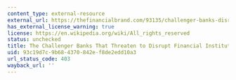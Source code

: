 ```yaml
---
content_type: external-resource
external_url: https://thefinancialbrand.com/93135/challenger-banks-disrupt-financial-institutions-big-tech-fintech/
has_external_license_warning: true
license: https://en.wikipedia.org/wiki/All_rights_reserved
status: unchecked
title: The Challenger Banks That Threaten to Disrupt Financial Institutions
uid: 93c19d7c-9b68-4370-842e-f8de2edd10a3
url_status_code: 403
wayback_url: ''
---
```

